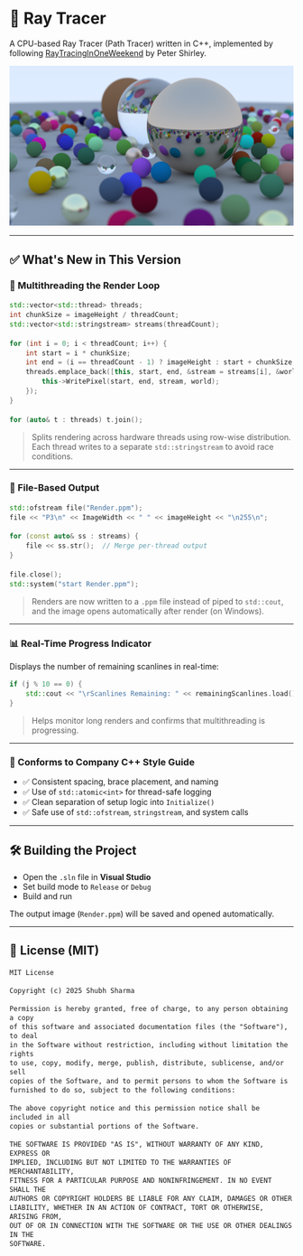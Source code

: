 # 🎨 Ray Tracer

A CPU-based Ray Tracer (Path Tracer) written in C++, implemented by following [RayTracingInOneWeekend](https://raytracing.github.io/books/RayTracingInOneWeekend.html) by Peter Shirley.

![Render](https://github.com/flummoxedShubh/PathTracer/blob/master/Render.png)

---

## ✅ What's New in This Version

### 🧵 Multithreading the Render Loop

```cpp
std::vector<std::thread> threads;
int chunkSize = imageHeight / threadCount;
std::vector<std::stringstream> streams(threadCount);

for (int i = 0; i < threadCount; i++) {
    int start = i * chunkSize;
    int end = (i == threadCount - 1) ? imageHeight : start + chunkSize;
    threads.emplace_back([this, start, end, &stream = streams[i], &world]() {
        this->WritePixel(start, end, stream, world);
    });
}

for (auto& t : threads) t.join();
```

> Splits rendering across hardware threads using row-wise distribution. Each thread writes to a separate `std::stringstream` to avoid race conditions.

---

### 💾 File-Based Output

```cpp
std::ofstream file("Render.ppm");
file << "P3\n" << ImageWidth << " " << imageHeight << "\n255\n";

for (const auto& ss : streams) {
    file << ss.str();  // Merge per-thread output
}

file.close();
std::system("start Render.ppm");
```

> Renders are now written to a `.ppm` file instead of piped to `std::cout`, and the image opens automatically after render (on Windows).

---

### 📊 Real-Time Progress Indicator

Displays the number of remaining scanlines in real-time:

```cpp
if (j % 10 == 0) {
    std::cout << "\rScanlines Remaining: " << remainingScanlines.load() << "   " << std::flush;
}
```

> Helps monitor long renders and confirms that multithreading is progressing.

---

### 🎯 Conforms to Company C++ Style Guide

- ✅ Consistent spacing, brace placement, and naming
- ✅ Use of `std::atomic<int>` for thread-safe logging
- ✅ Clean separation of setup logic into `Initialize()`
- ✅ Safe use of `std::ofstream`, `stringstream`, and system calls

---

## 🛠️ Building the Project

- Open the `.sln` file in **Visual Studio**
- Set build mode to `Release` or `Debug`
- Build and run

The output image (`Render.ppm`) will be saved and opened automatically.

---

## 📄 License (MIT)

```
MIT License

Copyright (c) 2025 Shubh Sharma

Permission is hereby granted, free of charge, to any person obtaining a copy
of this software and associated documentation files (the "Software"), to deal
in the Software without restriction, including without limitation the rights
to use, copy, modify, merge, publish, distribute, sublicense, and/or sell
copies of the Software, and to permit persons to whom the Software is
furnished to do so, subject to the following conditions:

The above copyright notice and this permission notice shall be included in all
copies or substantial portions of the Software.

THE SOFTWARE IS PROVIDED "AS IS", WITHOUT WARRANTY OF ANY KIND, EXPRESS OR
IMPLIED, INCLUDING BUT NOT LIMITED TO THE WARRANTIES OF MERCHANTABILITY,
FITNESS FOR A PARTICULAR PURPOSE AND NONINFRINGEMENT. IN NO EVENT SHALL THE
AUTHORS OR COPYRIGHT HOLDERS BE LIABLE FOR ANY CLAIM, DAMAGES OR OTHER
LIABILITY, WHETHER IN AN ACTION OF CONTRACT, TORT OR OTHERWISE, ARISING FROM,
OUT OF OR IN CONNECTION WITH THE SOFTWARE OR THE USE OR OTHER DEALINGS IN THE
SOFTWARE.
```
